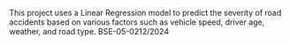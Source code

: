 This project uses a Linear Regression model to predict the severity of road accidents based on various factors such as vehicle speed, driver age, weather, and road type. BSE-05-0212/2024
